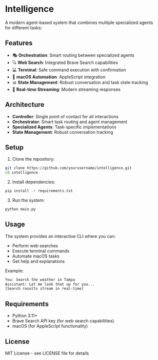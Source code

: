 # Intelligence

A modern agent-based system that combines multiple specialized agents for different tasks:

## Features

- 🎭 **Orchestration**: Smart routing between specialized agents
- 🔍 **Web Search**: Integrated Brave Search capabilities
- 💻 **Terminal**: Safe command execution with confirmation
- 🤖 **macOS Automation**: AppleScript integration
- 📊 **State Management**: Robust conversation and task state tracking
- 🔄 **Real-time Streaming**: Modern streaming responses

## Architecture

- **Controller**: Single point of contact for all interactions
- **Orchestrator**: Smart task routing and agent management
- **Specialized Agents**: Task-specific implementations
- **State Management**: Robust conversation tracking

## Setup

1. Clone the repository:
```bash
git clone https://github.com/yourusername/intelligence.git
cd intelligence
```

2. Install dependencies:
```bash
pip install -r requirements.txt
```

3. Run the system:
```bash
python main.py
```

## Usage

The system provides an interactive CLI where you can:
- Perform web searches
- Execute terminal commands
- Automate macOS tasks
- Get help and explanations

Example:
```bash
You: Search the weather in Tampa
Assistant: Let me look that up for you...
[Search results stream in real-time]
```

## Requirements

- Python 3.11+
- Brave Search API key (for web search capabilities)
- macOS (for AppleScript functionality)

## License

MIT License - see LICENSE file for details
